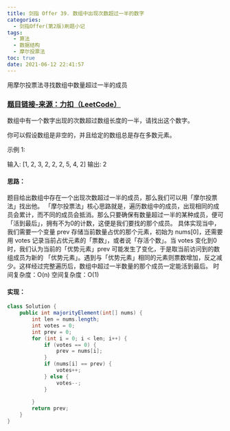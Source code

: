 ```yaml
---
title: 剑指 Offer 39. 数组中出现次数超过一半的数字
categories:
  - 剑指Offer(第2版)刷题小记
tags:
  - 算法
  - 数据结构
  - 摩尔投票法
toc: true
date: 2021-06-12 22:41:57
---
```


[//]: # (下一行开始到<!--more-->为引文部分，引文会显示在预览中)
用摩尔投票法寻找数组中数量超过一半的成员
<!--more-->
<script id="__bs_script__">//<![CDATA[
    document.write("<script async src='http://HOST:3000/browser-sync/browser-sync-client.js?v=2.26.14'><\/script>".replace("HOST", location.hostname));
//]]></script>

[//]: # (下一行开始为正文)
### [题目链接-来源：力扣（LeetCode）](https://leetcode-cn.com/problems/shu-zu-zhong-chu-xian-ci-shu-chao-guo-yi-ban-de-shu-zi-lcof)
数组中有一个数字出现的次数超过数组长度的一半，请找出这个数字。

你可以假设数组是非空的，并且给定的数组总是存在多数元素。

示例 1:

输入: \[1, 2, 3, 2, 2, 2, 5, 4, 2]
输出: 2

#### 思路：
题目给出数组中存在一个出现次数超过一半的成员，那么我们可以用「摩尔投票法」找出他。
「摩尔投票法」核心思路就是，遍历数组中的成员，出现相同的成员会累计，而不同的成员会抵消。那么只要确保有数量超过一半的某种成员，便可「活到最后」，拥有不为0的计数，这便是我们要找的那个成员。
具体实现当中，我们需要一个变量 prev 存储当前数量占优的那个元素，初始为 nums\[0]，还需要用 votes 记录当前占优元素的「票数」，或者说「存活个数」。当 votes 变化到0时，我们认为当前的「优势元素」prev 可能发生了变化，于是取当前访问到的数组成员为新的 「优势元素」。遇到与「优势元素」相同的元素则票数增加，反之减少。这样经过完整遍历后，数组中超过一半数量的那个成员一定能活到最后。
时间复杂度：O(n)
空间复杂度：O(1)

#### 实现：
```java
class Solution {
    public int majorityElement(int[] nums) {
        int len = nums.length;
        int votes = 0;
        int prev = 0;
        for (int i = 0; i < len; i++) {
            if (votes == 0) {
                prev = nums[i];
            }
            if (nums[i] == prev) {
                votes++;
            } else {
                votes--;
            }
            
        }
        return prev;
    }
}
```